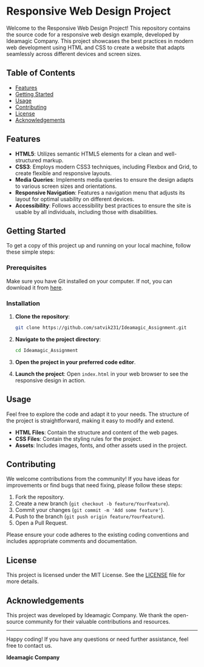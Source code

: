# Responsive Web Design Project

Welcome to the Responsive Web Design Project! This repository contains the source code for a responsive web design example, developed by Ideamagic Company. This project showcases the best practices in modern web development using HTML and CSS to create a website that adapts seamlessly across different devices and screen sizes.

## Table of Contents

- [Features](#features)
- [Getting Started](#getting-started)
- [Usage](#usage)
- [Contributing](#contributing)
- [License](#license)
- [Acknowledgements](#acknowledgements)

## Features

- **HTML5**: Utilizes semantic HTML5 elements for a clean and well-structured markup.
- **CSS3**: Employs modern CSS3 techniques, including Flexbox and Grid, to create flexible and responsive layouts.
- **Media Queries**: Implements media queries to ensure the design adapts to various screen sizes and orientations.
- **Responsive Navigation**: Features a navigation menu that adjusts its layout for optimal usability on different devices.
- **Accessibility**: Follows accessibility best practices to ensure the site is usable by all individuals, including those with disabilities.

## Getting Started

To get a copy of this project up and running on your local machine, follow these simple steps:

### Prerequisites

Make sure you have Git installed on your computer. If not, you can download it from [here](https://git-scm.com/).

### Installation

1. **Clone the repository**:
   ```bash
   git clone https://github.com/satvik231/Ideamagic_Assignment.git
   ```

2. **Navigate to the project directory**:
   ```bash
   cd Ideamagic_Assignment
   ```

3. **Open the project in your preferred code editor**.

4. **Launch the project**:
   Open `index.html` in your web browser to see the responsive design in action.

## Usage

Feel free to explore the code and adapt it to your needs. The structure of the project is straightforward, making it easy to modify and extend.

- **HTML Files**: Contain the structure and content of the web pages.
- **CSS Files**: Contain the styling rules for the project.
- **Assets**: Includes images, fonts, and other assets used in the project.

## Contributing

We welcome contributions from the community! If you have ideas for improvements or find bugs that need fixing, please follow these steps:

1. Fork the repository.
2. Create a new branch (`git checkout -b feature/YourFeature`).
3. Commit your changes (`git commit -m 'Add some feature'`).
4. Push to the branch (`git push origin feature/YourFeature`).
5. Open a Pull Request.

Please ensure your code adheres to the existing coding conventions and includes appropriate comments and documentation.

## License

This project is licensed under the MIT License. See the [LICENSE](LICENSE) file for more details.

## Acknowledgements

This project was developed by Ideamagic Company. We thank the open-source community for their valuable contributions and resources.

---

Happy coding! If you have any questions or need further assistance, feel free to contact us.

**Ideamagic Company**
